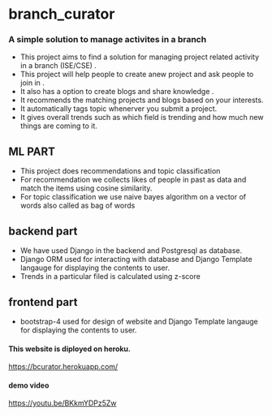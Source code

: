 # branch_curator

### A simple solution to manage activites in a branch

* This project aims to find a solution for managing project related activity in a branch (ISE/CSE) . 
* This project will help people to create anew project and ask people to join in .
* It also has a option to create blogs and share knowledge .
* It recommends the matching projects and blogs based on your interests.
* It automatically tags topic whenerver you submit a project.
* It gives overall trends such as which field is trending and how much new things are coming to it.

## ML PART 
* This project does recommendations and topic classification
* For recommendation we collects likes of people in past as data and match the items using cosine similarity.
* For topic classification we use naive bayes algorithm on a vector of words also called as bag of words

## backend part 
* We have used Django in the backend and Postgresql as database.
* Django ORM used for interacting with database and Django Template langauge for displaying the contents to user.
* Trends in a particular filed is calculated using z-score

## frontend part
* bootstrap-4 used for design of website and Django Template langauge for displaying the contents to user.

#### This website is diployed on heroku.
https://bcurator.herokuapp.com/


#### demo video
https://youtu.be/BKkmYDPz5Zw
